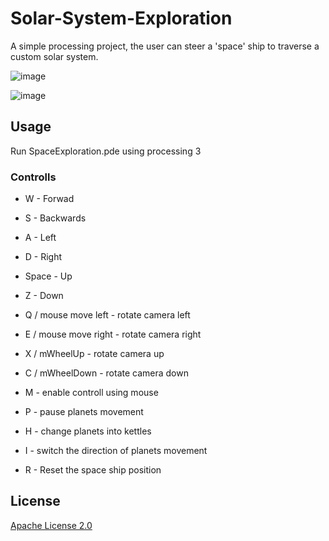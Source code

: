 # Solar-System-Exploration
A simple processing project, the user can steer a 'space' ship to traverse a custom solar system.

![image](https://user-images.githubusercontent.com/57731778/113433726-06255780-93e0-11eb-8ac8-95a964293a8e.png)

![image](https://user-images.githubusercontent.com/57731778/113433761-12111980-93e0-11eb-98a2-23eee8b3b92f.png)


## Usage
Run SpaceExploration.pde using processing 3

### Controlls
* W - Forwad
* S - Backwards
* A - Left
* D - Right
* Space - Up
* Z - Down

* Q / mouse move left - rotate camera left
* E / mouse move right - rotate camera right
* X / mWheelUp - rotate camera up
* C / mWheelDown - rotate camera down

* M - enable controll using mouse

* P - pause planets movement
* H - change planets into kettles
* I - switch the direction of planets movement

* R - Reset the space ship position

## License
[Apache License 2.0](https://choosealicense.com/licenses/apache-2.0/)
